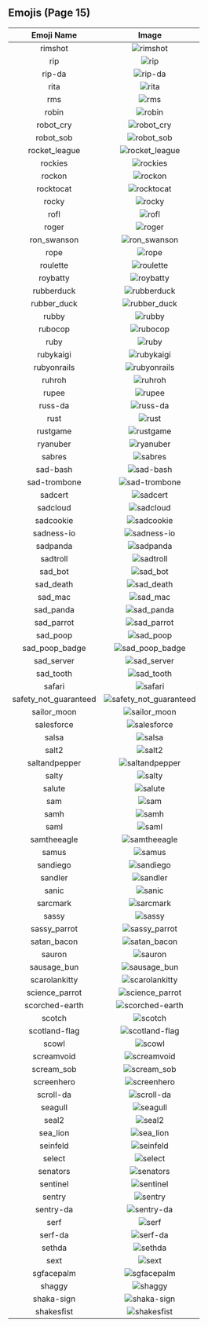 
  ## Emojis (Page 15)
  |Emoji Name|Image|
  | :-: | :-: |
  |rimshot| ![rimshot](/output/rimshot.gif)|
  |rip| ![rip](/output/rip.png)|
  |rip-da| ![rip-da](/output/rip-da.png)|
  |rita| ![rita](/output/rita.png)|
  |rms| ![rms](/output/rms.png)|
  |robin| ![robin](/output/robin.png)|
  |robot_cry| ![robot_cry](/output/robot_cry.png)|
  |robot_sob| ![robot_sob](/output/robot_sob.png)|
  |rocket_league| ![rocket_league](/output/rocket_league.png)|
  |rockies| ![rockies](/output/rockies.jpg)|
  |rockon| ![rockon](/output/rockon.gif)|
  |rocktocat| ![rocktocat](/output/rocktocat.png)|
  |rocky| ![rocky](/output/rocky.png)|
  |rofl| ![rofl](/output/rofl)|
  |roger| ![roger](/output/roger.png)|
  |ron_swanson| ![ron_swanson](/output/ron_swanson.png)|
  |rope| ![rope](/output/rope.png)|
  |roulette| ![roulette](/output/roulette)|
  |roybatty| ![roybatty](/output/roybatty.png)|
  |rubberduck| ![rubberduck](/output/rubberduck.png)|
  |rubber_duck| ![rubber_duck](/output/rubber_duck)|
  |rubby| ![rubby](/output/rubby.png)|
  |rubocop| ![rubocop](/output/rubocop.png)|
  |ruby| ![ruby](/output/ruby.png)|
  |rubykaigi| ![rubykaigi](/output/rubykaigi.png)|
  |rubyonrails| ![rubyonrails](/output/rubyonrails.png)|
  |ruhroh| ![ruhroh](/output/ruhroh.png)|
  |rupee| ![rupee](/output/rupee.gif)|
  |russ-da| ![russ-da](/output/russ-da.png)|
  |rust| ![rust](/output/rust.png)|
  |rustgame| ![rustgame](/output/rustgame.jpg)|
  |ryanuber| ![ryanuber](/output/ryanuber.jpg)|
  |sabres| ![sabres](/output/sabres.png)|
  |sad-bash| ![sad-bash](/output/sad-bash.png)|
  |sad-trombone| ![sad-trombone](/output/sad-trombone.png)|
  |sadcert| ![sadcert](/output/sadcert.png)|
  |sadcloud| ![sadcloud](/output/sadcloud.png)|
  |sadcookie| ![sadcookie](/output/sadcookie.png)|
  |sadness-io| ![sadness-io](/output/sadness-io.jpg)|
  |sadpanda| ![sadpanda](/output/sadpanda.png)|
  |sadtroll| ![sadtroll](/output/sadtroll.png)|
  |sad_bot| ![sad_bot](/output/sad_bot.png)|
  |sad_death| ![sad_death](/output/sad_death.png)|
  |sad_mac| ![sad_mac](/output/sad_mac.png)|
  |sad_panda| ![sad_panda](/output/sad_panda.png)|
  |sad_parrot| ![sad_parrot](/output/sad_parrot.gif)|
  |sad_poop| ![sad_poop](/output/sad_poop.png)|
  |sad_poop_badge| ![sad_poop_badge](/output/sad_poop_badge.png)|
  |sad_server| ![sad_server](/output/sad_server.png)|
  |sad_tooth| ![sad_tooth](/output/sad_tooth.png)|
  |safari| ![safari](/output/safari.png)|
  |safety_not_guaranteed| ![safety_not_guaranteed](/output/safety_not_guaranteed.png)|
  |sailor_moon| ![sailor_moon](/output/sailor_moon.png)|
  |salesforce| ![salesforce](/output/salesforce.png)|
  |salsa| ![salsa](/output/salsa.png)|
  |salt2| ![salt2](/output/salt2.png)|
  |saltandpepper| ![saltandpepper](/output/saltandpepper.jpg)|
  |salty| ![salty](/output/salty.gif)|
  |salute| ![salute](/output/salute.png)|
  |sam| ![sam](/output/sam.jpg)|
  |samh| ![samh](/output/samh)|
  |saml| ![saml](/output/saml.png)|
  |samtheeagle| ![samtheeagle](/output/samtheeagle.jpg)|
  |samus| ![samus](/output/samus.gif)|
  |sandiego| ![sandiego](/output/sandiego.png)|
  |sandler| ![sandler](/output/sandler.png)|
  |sanic| ![sanic](/output/sanic.gif)|
  |sarcmark| ![sarcmark](/output/sarcmark.jpg)|
  |sassy| ![sassy](/output/sassy)|
  |sassy_parrot| ![sassy_parrot](/output/sassy_parrot.gif)|
  |satan_bacon| ![satan_bacon](/output/satan_bacon.png)|
  |sauron| ![sauron](/output/sauron.jpg)|
  |sausage_bun| ![sausage_bun](/output/sausage_bun.png)|
  |scarolankitty| ![scarolankitty](/output/scarolankitty.png)|
  |science_parrot| ![science_parrot](/output/science_parrot.gif)|
  |scorched-earth| ![scorched-earth](/output/scorched-earth.jpg)|
  |scotch| ![scotch](/output/scotch.png)|
  |scotland-flag| ![scotland-flag](/output/scotland-flag.png)|
  |scowl| ![scowl](/output/scowl.jpg)|
  |screamvoid| ![screamvoid](/output/screamvoid.png)|
  |scream_sob| ![scream_sob](/output/scream_sob.png)|
  |screenhero| ![screenhero](/output/screenhero.png)|
  |scroll-da| ![scroll-da](/output/scroll-da.png)|
  |seagull| ![seagull](/output/seagull.jpg)|
  |seal2| ![seal2](/output/seal2.jpg)|
  |sea_lion| ![sea_lion](/output/sea_lion.png)|
  |seinfeld| ![seinfeld](/output/seinfeld.jpg)|
  |select| ![select](/output/select.jpg)|
  |senators| ![senators](/output/senators.png)|
  |sentinel| ![sentinel](/output/sentinel.png)|
  |sentry| ![sentry](/output/sentry.png)|
  |sentry-da| ![sentry-da](/output/sentry-da.png)|
  |serf| ![serf](/output/serf.png)|
  |serf-da| ![serf-da](/output/serf-da.png)|
  |sethda| ![sethda](/output/sethda.png)|
  |sext| ![sext](/output/sext.png)|
  |sgfacepalm| ![sgfacepalm](/output/sgfacepalm.gif)|
  |shaggy| ![shaggy](/output/shaggy.png)|
  |shaka-sign| ![shaka-sign](/output/shaka-sign.png)|
  |shakesfist| ![shakesfist](/output/shakesfist.png)|
  